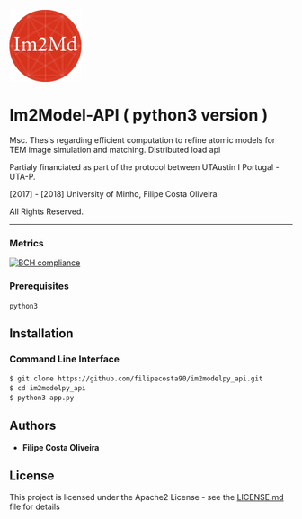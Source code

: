 ![alt text](https://raw.githubusercontent.com/filipecosta90/im2model/master/resources/AppIcon128.png)

# Im2Model-API ( python3 version )
Msc. Thesis regarding efficient computation to refine atomic models for TEM image simulation and matching.
Distributed load api

Partialy financiated as part of the protocol between UTAustin I Portugal - UTA-P.

[2017] - [2018] University of Minho, Filipe Costa Oliveira 

All Rights Reserved. 

********************************************************************************

### Metrics 
[![BCH compliance](https://bettercodehub.com/edge/badge/filipecosta90/im2model?branch=master)](https://bettercodehub.com/)

### Prerequisites

```
python3
```

## Installation
### Command Line Interface

```sh
$ git clone https://github.com/filipecosta90/im2modelpy_api.git
$ cd im2modelpy_api
$ python3 app.py
```

## Authors

* **Filipe Costa Oliveira** 

## License

This project is licensed under the Apache2 License - see the [LICENSE.md](LICENSE.md) file for details


